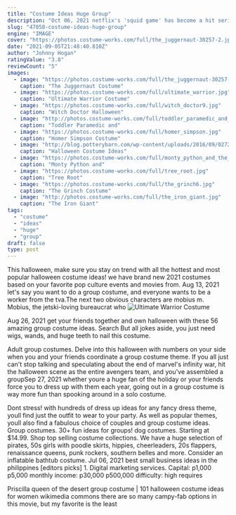 ```yaml
---
title: "Costume Ideas Huge Group"
description: "Oct 06, 2021 netflix's 'squid game' has become a hit series worldwide and a major inspiration for halloween. Here's some costumes ideas to shop now, like the players' green tracksuits, the dolls"
slug: "47058-costume-ideas-huge-group"
engine: "IMAGE"
cover: "https://photos.costume-works.com/full/the_juggernaut-30257-2.jpg"
date: "2021-09-05T21:48:40.810Z"
author: "Johnny Hogan"
ratingValue: "3.8"
reviewCount: "5"
images:
  - image: "https://photos.costume-works.com/full/the_juggernaut-30257-2.jpg"
    caption: "The Juggernaut Costume"
  - image: "https://photos.costume-works.com/full/ultimate_warrior.jpg"
    caption: "Ultimate Warrior Costume"
  - image: "https://photos.costume-works.com/full/witch_doctor9.jpg"
    caption: "Witch Doctor Halloween"
  - image: "http://photos.costume-works.com/full/toddler_paramedic_and_ambulance.jpg"
    caption: "Toddler Paramedic and"
  - image: "https://photos.costume-works.com/full/homer_simpson.jpg"
    caption: "Homer Simpson Costume"
  - image: "http://blog.potterybarn.com/wp-content/uploads/2016/09/0272_GroupPhotos_byBraedonFlynn.jpg"
    caption: "Halloween Costume Ideas"
  - image: "https://photos.costume-works.com/full/monty_python_and_the_holy_grail.jpg"
    caption: "Monty Python and"
  - image: "https://photos.costume-works.com/full/tree_root.jpg"
    caption: "Tree Root"
  - image: "https://photos.costume-works.com/full/the_grinch6.jpg"
    caption: "The Grinch Costume"
  - image: "http://photos.costume-works.com/full/the_iron_giant.jpg"
    caption: "The Iron Giant"
tags:
  - "costume"
  - "ideas"
  - "huge"
  - "group"
draft: false
type: post
---
```


This halloween, make sure you stay on trend with all the hottest and most popular halloween costume ideas! we have brand new 2021 costumes based on your favorite pop culture events and movies from. Aug 13, 2021 let's say you want to do a group costume, and everyone wants to be a worker from the tva.The next two obvious characters are mobius m. Mobius, the jetski-loving bureaucrat who
![Ultimate Warrior Costume](https://photos.costume-works.com/full/ultimate_warrior.jpg "Ultimate Warrior Costume")

Aug 26, 2021 get your friends together and own halloween with these 56 amazing group costume ideas. Search  But all jokes aside, you just need wigs, wands, and huge teeth to nail this costume.
<!--inArticleAds-->

<!--galleryOne-->

Adult group costumes. Delve into this halloween with numbers on your side when you and your friends coordinate a group costume theme. If you all just can't stop talking and speculating about the end of marvel's infinity war, hit the halloween scene as the entire avengers team, and you've assembled a groupSep 27, 2021 whether youre a huge fan of the holiday or your friends force you to dress up with them each year, going out in a group costume is way more fun than spooking around in a solo costume.
<!--inArticleAds-->

<!--galleryTwo-->

Dont stress! with hundreds of dress up ideas for any fancy dress theme, youll find just the outfit to wear to your party. As well as popular themes, youll also find a fabulous choice of couples and group costume ideas. Group costumes. 30+ fun ideas for groups! dog costumes. Starting at $14.99. Shop top selling costume collections.  We have a huge selection of pirates, 50s girls with poodle skirts, hippies, cheerleaders, 20s flappers, renaissance queens, punk rockers, southern belles and more. Consider an inflatable bathtub costume. Jul 06, 2021 best small business ideas in the philippines [editors picks] 1. Digital marketing services. Capital: p1,000  p5,000 monthly income: p30,000  p500,000 difficulty: high requires
<!--galleryThree-->

Priscilla queen of the desert group costume | 101 halloween costume ideas for women wikimedia commons there are so many campy-fab options in this movie, but my favorite is the least